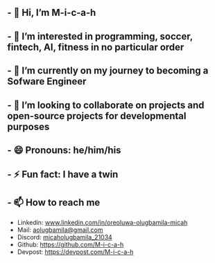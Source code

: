 ## - 👋 Hi, I’m M-i-c-a-h
## - 👀 I’m interested in programming, soccer, fintech, AI, fitness in no particular order
## - 🌱 I’m currently on my journey to becoming a Sofware Engineer
## - 💞️ I’m looking to collaborate on projects and open-source projects for developmental purposes
## - 😄 Pronouns: he/him/his
## - ⚡ Fun fact: I have a twin
## - 📫 How to reach me 
- Linkedin: www.linkedin.com/in/oreoluwa-olugbamila-micah
- Mail: aolugbamila@gmail.com
- Discord: [micaholugbamila_21034](https://discordapp.com/users/1143581894848557064)
- Github: https://github.com/M-i-c-a-h 
- Devpost: https://devpost.com/M-i-c-a-h 


<!---
M-i-c-a-h/M-i-c-a-h is a ✨ special ✨ repository because its `README.md` (this file) appears on your GitHub profile.
You can click the Preview link to take a look at your changes.
--->
